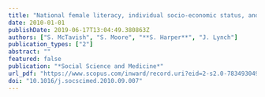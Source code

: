 ```yaml
---
title: "National female literacy, individual socio-economic status, and maternal health care use in sub-Saharan Africa"
date: 2010-01-01
publishDate: 2019-06-17T13:04:49.380863Z
authors: ["S. McTavish", "S. Moore", "**S. Harper**", "J. Lynch"]
publication_types: ["2"]
abstract: ""
featured: false
publication: "*Social Science and Medicine*"
url_pdf: "https://www.scopus.com/inward/record.uri?eid=2-s2.0-78349304987&doi=10.1016%2fj.socscimed.2010.09.007&partnerID=40&md5=75ed3bae3e80572f7e1bcedd914ce8b0"
doi: "10.1016/j.socscimed.2010.09.007"
---
```


